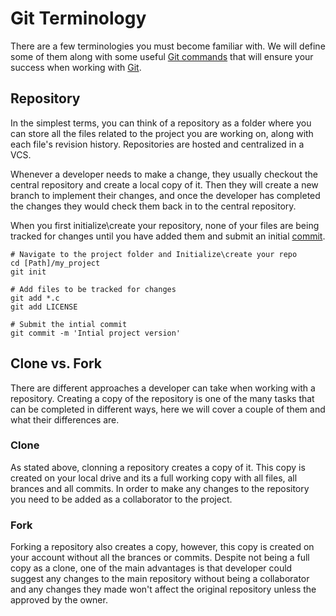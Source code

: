 #  Git Terminology

There are a few terminologies you must become familiar with. We will define some of them along with some useful [Git commands](/GitCommands.md) that will ensure your success when working with [Git](ImprovingProductivityCompetitiveness.md#git).

## Repository
In the simplest terms, you can think of a repository as a folder where you can store all the files related to the project you are working on, along with each file's revision history. Repositories are hosted and centralized in a VCS.

Whenever a developer needs to make a change, they usually checkout the central repository and create a local copy of it. Then they will create a new branch to implement their changes, and once the developer has completed the changes they would check them back in to the central repository.

When you first initialize\create your repository, none of your files are being tracked for changes until you have added them and submit an initial [commit](/GitCommands.md#1-commit).
```
# Navigate to the project folder and Initialize\create your repo
cd [Path]/my_project
git init

# Add files to be tracked for changes
git add *.c
git add LICENSE

# Submit the intial commit
git commit -m 'Intial project version'
```

## Clone vs. Fork
There are different approaches a developer can take when working with a repository. Creating a copy of the repository is one of the many tasks that can be completed in different ways, here we will cover a couple of them and what their differences are.

### Clone
As stated above, clonning a repository creates a copy of it. This copy is created on your local drive and its a full working copy with all files, all brances and all commits. In order to make any changes to the repository you need to be added as a collaborator to the project.

### Fork
Forking a repository also creates a copy, however, this copy is created on your account without all the brances or commits. Despite not being a full copy as a clone, one of the main advantages is that developer could suggest any changes to the main repository without being a collaborator and any changes they made won't affect the original repository unless the approved by the owner.
